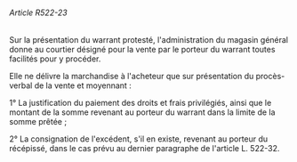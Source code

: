 ###### Article R522-23

Sur la présentation du warrant protesté, l'administration du magasin général donne au courtier désigné pour la vente par le porteur du warrant toutes facilités pour y procéder.

Elle ne délivre la marchandise à l'acheteur que sur présentation du procès-verbal de la vente et moyennant :

1° La justification du paiement des droits et frais privilégiés, ainsi que le montant de la somme revenant au porteur du warrant dans la limite de la somme prêtée ;

2° La consignation de l'excédent, s'il en existe, revenant au porteur du récépissé, dans le cas prévu au dernier paragraphe de l'article L. 522-32.

